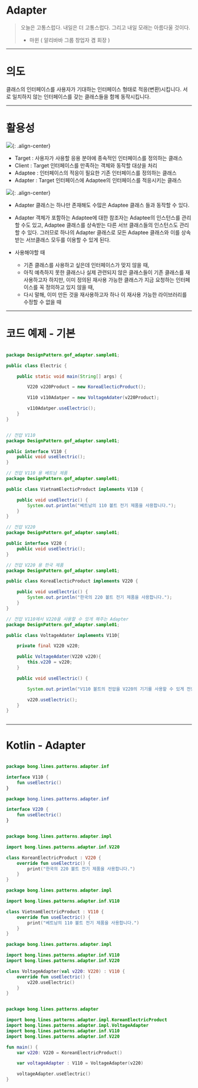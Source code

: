 # Adapter 

> 오늘은 고통스럽다. 내일은 더 고통스럽다. 그리고 내일 모래는 아름다울 것이다.
> - 마윈 ( 알리바바 그룹 창업자 겸 회장 )

***

# 의도

클래스의 인터페이스를 사용자가 기대하는 인터페이스 형태로 적응(변환)시킵니다. 서로 일치하지 않는 인터페이스를 갖는 클래스들을 함께 동작시킵니다.

***

# 활용성

![](https://keepinmindsh.github.io/lines/assets/img/adapter_pattern01.png){: .align-center}

- Target : 사용자가 사용할 응용 분야에 종속적인 인터페이스를 정의하는 클래스
- Client : Target 인터페이스를 만족하는 객체와 동작할 대상을 처리
- Adaptee : 인터페이스의 적응이 필요한 기존 인터페이스를 정의하는 클래스
- Adapter : Target 인터페이스에 Adaptee의 인터페이스를 적응시키는 클래스

![](https://keepinmindsh.github.io/lines/assets/img/adapter_pattern02.png){: .align-center}

- Adapter 클래스는 하나만 존재해도 수많은 Adaptee 클래스 들과 동작할 수 있다.
- Adapter 객체가 포함하는 Adaptee에 대한 참조자는 Adaptee의 인스턴스를 관리할 수도 있고, Adaptee 클래스를 상속받는 다른 서브 클래스들의 인스턴스도 관리할 수 있다. 그러므로 하나의 Adapter 클래스로 모든 Adaptee 클래스와 이를 상속 받는 서브클래스 모두를 이용할 수 있게 된다.

- 사용해야할 때
    - 기존 클래스를 사용하고 싶은데 인터페이스가 맞지 않을 때,
    - 아직 예측하지 못한 클래스나 실제 관련되지 않은 클래스들이 기존 클래스를 재사용하고자 하지만, 이미 정의된 재사용 가능한 클래스가 지금 요청하는 인터페이스를 꼭 정의하고 있지 않을 때,
    - 다시 말해, 이미 만든 것을 재사용하고자 하나 이 재사용 가능한 라이브러리를 수정할 수 없을 때

***

# 코드 예제 - 기본


```java

package DesignPattern.gof_adapter.sample01;

public class Electric {

    public static void main(String[] args) {

        V220 v220Product = new KoreaElecticProduct();

        V110 v110Adatper = new VoltageAdater(v220Product);

        v110Adatper.useElectric();
    }
}     

```

```java

// 전압 V110                               
package DesignPattern.gof_adapter.sample01;

public interface V110 {
    public void useElectric();
}

// 전압 V110 용 베트남 제품   
package DesignPattern.gof_adapter.sample01;

public class VietnamElecticProduct implements V110 {

    public void useElectric() {
        System.out.println("베트남의 110 볼트 전기 제품을 사용합니다.");
    }
}

// 전압 V220          
package DesignPattern.gof_adapter.sample01;

public interface V220 {
    public void useElectric();
}

// 전압 V220 용 한국 제품
package DesignPattern.gof_adapter.sample01;

public class KoreaElecticProduct implements V220 {

    public void useElectric() {
        System.out.println("한국의 220 볼트 전기 제품을 사용합니다.");
    }
}

// 전압 V110에서 V220을 사용할 수 있게 해주는 Adapter
package DesignPattern.gof_adapter.sample01;

public class VoltageAdater implements V110{

    private final V220 v220;

    public VoltageAdater(V220 v220){
        this.v220 = v220;
    }

    public void useElectric() {

        System.out.println("V110 볼트의 전압을 V220의 기기를 사용할 수 있게 전압을 조정합니다.");

        v220.useElectric();
    }
}
    
```

***

# Kotlin - Adapter

```kotlin

package bong.lines.patterns.adapter.inf

interface V110 {
    fun useElectric()
}

package bong.lines.patterns.adapter.inf

interface V220 {
    fun useElectric()
}

```

```kotlin

package bong.lines.patterns.adapter.impl

import bong.lines.patterns.adapter.inf.V220

class KoreanElectricProduct : V220 {
    override fun useElectric() {
        print("한국의 220 볼트 전기 제품을 사용합니다.")
    }
}

package bong.lines.patterns.adapter.impl

import bong.lines.patterns.adapter.inf.V110

class VietnamElectricProduct : V110 {
    override fun useElectric() {
        print("베트남의 110 볼트 전기 제품을 사용합니다.")
    }
}

package bong.lines.patterns.adapter.impl

import bong.lines.patterns.adapter.inf.V110
import bong.lines.patterns.adapter.inf.V220

class VoltageAdapter(val v220: V220) : V110 {
    override fun useElectric() {
        v220.useElectric()
    }
}

```

```kotlin

package bong.lines.patterns.adapter

import bong.lines.patterns.adapter.impl.KoreanElectricProduct
import bong.lines.patterns.adapter.impl.VoltageAdapter
import bong.lines.patterns.adapter.inf.V110
import bong.lines.patterns.adapter.inf.V220

fun main() {
    var v220: V220 = KoreanElectricProduct()

    var voltageAdapter : V110 = VoltageAdapter(v220)

    voltageAdapter.useElectric()
}

```
